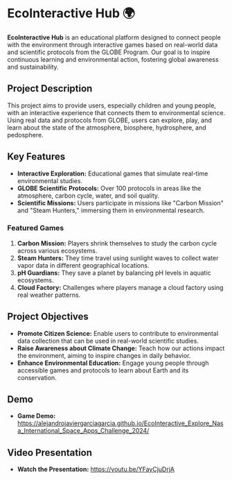 # EcoInteractive Hub 🌍

**EcoInteractive Hub** is an educational platform designed to connect people with the environment through interactive games based on real-world data and scientific protocols from the GLOBE Program. Our goal is to inspire continuous learning and environmental action, fostering global awareness and sustainability.

## Project Description

This project aims to provide users, especially children and young people, with an interactive experience that connects them to environmental science. Using real data and protocols from GLOBE, users can explore, play, and learn about the state of the atmosphere, biosphere, hydrosphere, and pedosphere.

## Key Features

- **Interactive Exploration:** Educational games that simulate real-time environmental studies.
- **GLOBE Scientific Protocols:** Over 100 protocols in areas like the atmosphere, carbon cycle, water, and soil quality.
- **Scientific Missions:** Users participate in missions like "Carbon Mission" and "Steam Hunters," immersing them in environmental research.

### Featured Games

1. **Carbon Mission:** Players shrink themselves to study the carbon cycle across various ecosystems.
2. **Steam Hunters:** They time travel using sunlight waves to collect water vapor data in different geographical locations.
3. **pH Guardians:** They save a planet by balancing pH levels in aquatic ecosystems.
4. **Cloud Factory:** Challenges where players manage a cloud factory using real weather patterns.

## Project Objectives

- **Promote Citizen Science:** Enable users to contribute to environmental data collection that can be used in real-world scientific studies.
- **Raise Awareness about Climate Change:** Teach how our actions impact the environment, aiming to inspire changes in daily behavior.
- **Enhance Environmental Education:** Engage young people through accessible games and protocols to learn about Earth and its conservation.

## Demo

- **Game Demo:** https://alejandrojaviergarciagarcia.github.io/EcoInteractive_Explore_Nasa_International_Space_Apps_Challenge_2024/

## Video Presentation

- **Watch the Presentation:** https://youtu.be/YFayCjuDrjA